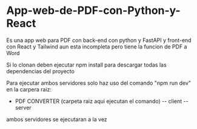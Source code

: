 # App-web-de-PDF-con-Python-y-React
Es una app web para PDF con back-end con python y FastAPI y front-end con React y Tailwind aun esta incompleta pero tiene la funcion de PDF a Word

Si lo clonan deben ejecutar npm install para descargar todas las dependencias del proyecto

 Para ejecutar ambos servidores solo haz uso del comando "npm run dev" en la carpera raiz:

- PDF CONVERTER (carpeta raiz aqui ejecutan el comando)
    --  client
    --  server

ambos servidores se ejecutaran a la vez

